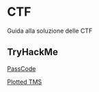 # CTF
Guida alla soluzione delle CTF

## TryHackMe

[PassCode](https://github.com/damarant/CTF/blob/main/PassCode.md)

[Plotted TMS](https://github.com/damarant/CTF/blob/main/Plotted%20TMS.md9)


